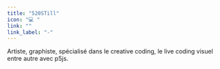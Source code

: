 ```yaml
---
title: "520STill"
icon: "💻 "
link: ""
link_label: "-"
---
```


Artiste, graphiste, spécialisé dans le creative coding, le live coding visuel entre autre avec p5js.
